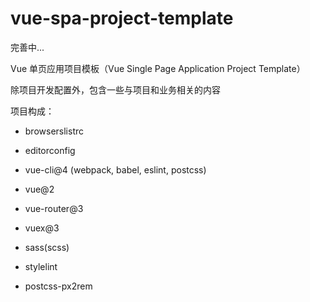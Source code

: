 # vue-spa-project-template

完善中...

Vue 单页应用项目模板（Vue Single Page Application Project Template）

除项目开发配置外，包含一些与项目和业务相关的内容

项目构成：

- browserslistrc

- editorconfig

- vue-cli@4 (webpack, babel, eslint, postcss)

- vue@2

- vue-router@3

- vuex@3

- sass(scss)

- stylelint

- postcss-px2rem
